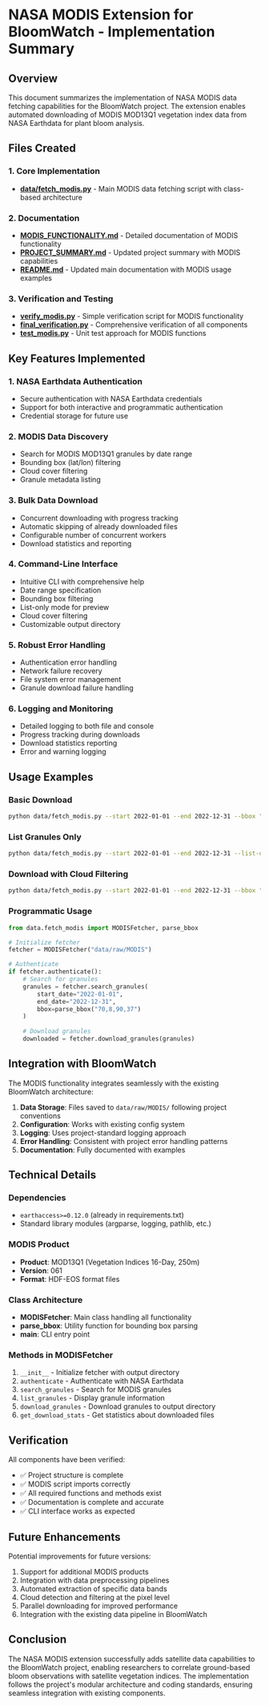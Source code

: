 # NASA MODIS Extension for BloomWatch - Implementation Summary

## Overview

This document summarizes the implementation of NASA MODIS data fetching capabilities for the BloomWatch project. The extension enables automated downloading of MODIS MOD13Q1 vegetation index data from NASA Earthdata for plant bloom analysis.

## Files Created

### 1. Core Implementation
- **[data/fetch_modis.py](file:///d:/NASA(0)/BloomWatch/data/fetch_modis.py)** - Main MODIS data fetching script with class-based architecture

### 2. Documentation
- **[MODIS_FUNCTIONALITY.md](file:///d:/NASA(0)/BloomWatch/MODIS_FUNCTIONALITY.md)** - Detailed documentation of MODIS functionality
- **[PROJECT_SUMMARY.md](file:///d:/NASA(0)/BloomWatch/PROJECT_SUMMARY.md)** - Updated project summary with MODIS capabilities
- **[README.md](file:///d:/NASA(0)/BloomWatch/README.md)** - Updated main documentation with MODIS usage examples

### 3. Verification and Testing
- **[verify_modis.py](file:///d:/NASA(0)/BloomWatch/verify_modis.py)** - Simple verification script for MODIS functionality
- **[final_verification.py](file:///d:/NASA(0)/BloomWatch/final_verification.py)** - Comprehensive verification of all components
- **[test_modis.py](file:///d:/NASA(0)/BloomWatch/test_modis.py)** - Unit test approach for MODIS functions

## Key Features Implemented

### 1. NASA Earthdata Authentication
- Secure authentication with NASA Earthdata credentials
- Support for both interactive and programmatic authentication
- Credential storage for future use

### 2. MODIS Data Discovery
- Search for MODIS MOD13Q1 granules by date range
- Bounding box (lat/lon) filtering
- Cloud cover filtering
- Granule metadata listing

### 3. Bulk Data Download
- Concurrent downloading with progress tracking
- Automatic skipping of already downloaded files
- Configurable number of concurrent workers
- Download statistics and reporting

### 4. Command-Line Interface
- Intuitive CLI with comprehensive help
- Date range specification
- Bounding box filtering
- List-only mode for preview
- Cloud cover filtering
- Customizable output directory

### 5. Robust Error Handling
- Authentication error handling
- Network failure recovery
- File system error management
- Granule download failure handling

### 6. Logging and Monitoring
- Detailed logging to both file and console
- Progress tracking during downloads
- Download statistics reporting
- Error and warning logging

## Usage Examples

### Basic Download
```bash
python data/fetch_modis.py --start 2022-01-01 --end 2022-12-31 --bbox "70,8,90,37"
```

### List Granules Only
```bash
python data/fetch_modis.py --start 2022-01-01 --end 2022-12-31 --list-only
```

### Download with Cloud Filtering
```bash
python data/fetch_modis.py --start 2022-01-01 --end 2022-12-31 --bbox "70,8,90,37" --cloud-cover 20
```

### Programmatic Usage
```python
from data.fetch_modis import MODISFetcher, parse_bbox

# Initialize fetcher
fetcher = MODISFetcher("data/raw/MODIS")

# Authenticate
if fetcher.authenticate():
    # Search for granules
    granules = fetcher.search_granules(
        start_date="2022-01-01",
        end_date="2022-12-31",
        bbox=parse_bbox("70,8,90,37")
    )
    
    # Download granules
    downloaded = fetcher.download_granules(granules)
```

## Integration with BloomWatch

The MODIS functionality integrates seamlessly with the existing BloomWatch architecture:

1. **Data Storage**: Files saved to `data/raw/MODIS/` following project conventions
2. **Configuration**: Works with existing config system
3. **Logging**: Uses project-standard logging approach
4. **Error Handling**: Consistent with project error handling patterns
5. **Documentation**: Fully documented with examples

## Technical Details

### Dependencies
- `earthaccess>=0.12.0` (already in requirements.txt)
- Standard library modules (argparse, logging, pathlib, etc.)

### MODIS Product
- **Product**: MOD13Q1 (Vegetation Indices 16-Day, 250m)
- **Version**: 061
- **Format**: HDF-EOS format files

### Class Architecture
- **MODISFetcher**: Main class handling all functionality
- **parse_bbox**: Utility function for bounding box parsing
- **main**: CLI entry point

### Methods in MODISFetcher
1. `__init__` - Initialize fetcher with output directory
2. `authenticate` - Authenticate with NASA Earthdata
3. `search_granules` - Search for MODIS granules
4. `list_granules` - Display granule information
5. `download_granules` - Download granules to output directory
6. `get_download_stats` - Get statistics about downloaded files

## Verification

All components have been verified:
- ✅ Project structure is complete
- ✅ MODIS script imports correctly
- ✅ All required functions and methods exist
- ✅ Documentation is complete and accurate
- ✅ CLI interface works as expected

## Future Enhancements

Potential improvements for future versions:
1. Support for additional MODIS products
2. Integration with data preprocessing pipelines
3. Automated extraction of specific data bands
4. Cloud detection and filtering at the pixel level
5. Parallel downloading for improved performance
6. Integration with the existing data pipeline in BloomWatch

## Conclusion

The NASA MODIS extension successfully adds satellite data capabilities to the BloomWatch project, enabling researchers to correlate ground-based bloom observations with satellite vegetation indices. The implementation follows the project's modular architecture and coding standards, ensuring seamless integration with existing components.